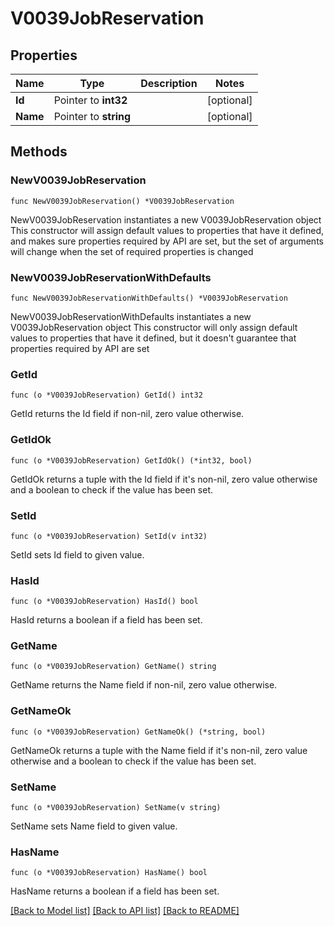 # V0039JobReservation

## Properties

Name | Type | Description | Notes
------------ | ------------- | ------------- | -------------
**Id** | Pointer to **int32** |  | [optional] 
**Name** | Pointer to **string** |  | [optional] 

## Methods

### NewV0039JobReservation

`func NewV0039JobReservation() *V0039JobReservation`

NewV0039JobReservation instantiates a new V0039JobReservation object
This constructor will assign default values to properties that have it defined,
and makes sure properties required by API are set, but the set of arguments
will change when the set of required properties is changed

### NewV0039JobReservationWithDefaults

`func NewV0039JobReservationWithDefaults() *V0039JobReservation`

NewV0039JobReservationWithDefaults instantiates a new V0039JobReservation object
This constructor will only assign default values to properties that have it defined,
but it doesn't guarantee that properties required by API are set

### GetId

`func (o *V0039JobReservation) GetId() int32`

GetId returns the Id field if non-nil, zero value otherwise.

### GetIdOk

`func (o *V0039JobReservation) GetIdOk() (*int32, bool)`

GetIdOk returns a tuple with the Id field if it's non-nil, zero value otherwise
and a boolean to check if the value has been set.

### SetId

`func (o *V0039JobReservation) SetId(v int32)`

SetId sets Id field to given value.

### HasId

`func (o *V0039JobReservation) HasId() bool`

HasId returns a boolean if a field has been set.

### GetName

`func (o *V0039JobReservation) GetName() string`

GetName returns the Name field if non-nil, zero value otherwise.

### GetNameOk

`func (o *V0039JobReservation) GetNameOk() (*string, bool)`

GetNameOk returns a tuple with the Name field if it's non-nil, zero value otherwise
and a boolean to check if the value has been set.

### SetName

`func (o *V0039JobReservation) SetName(v string)`

SetName sets Name field to given value.

### HasName

`func (o *V0039JobReservation) HasName() bool`

HasName returns a boolean if a field has been set.


[[Back to Model list]](../README.md#documentation-for-models) [[Back to API list]](../README.md#documentation-for-api-endpoints) [[Back to README]](../README.md)


